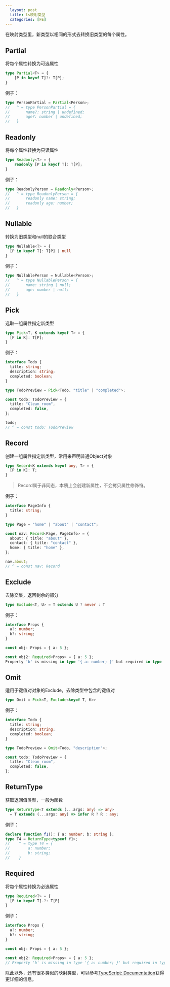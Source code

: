 ```yaml
---
  layout: post
  title: ts映射类型
  categories: [FE]
---
```


在映射类型里，新类型以相同的形式去转换旧类型的每个属性。

## Partial

将每个属性转换为可选属性

```typescript
type Partial<T> = {
    [P in keyof T]?: T[P];
}
```

例子：

```typescript
type PersonPartial = Partial<Person>;
//   ^ = type PersonPartial = {
//       name?: string | undefined;
//       age?: number | undefined;
//   }
```

## Readonly

将每个属性转换为只读属性

```typescript
type Readonly<T> = {
    readonly [P in keyof T]: T[P];
}
```

例子：

```typescript
type ReadonlyPerson = Readonly<Person>;
//   ^ = type ReadonlyPerson = {
//       readonly name: string;
//       readonly age: number;
//   }
```

## Nullable

转换为旧类型和null的联合类型

```typescript
type Nullable<T> = { 
  [P in keyof T]: T[P] | null 
}
```

例子：

```typescript
type NullablePerson = Nullable<Person>;
//   ^ = type NullablePerson = {
//       name: string | null;
//       age: number | null;
//   }
```

## Pick

选取一组属性指定新类型

```typescript
type Pick<T, K extends keyof T> = {
  [P in K]: T[P];
}
```

例子：

```typescript
interface Todo {
  title: string;
  description: string;
  completed: boolean;
}

type TodoPreview = Pick<Todo, "title" | "completed">;

const todo: TodoPreview = {
  title: "Clean room",
  completed: false,
};

todo;
// ^ = const todo: TodoPreview
```

## Record

创建一组属性指定新类型，常用来声明普通Object对象

```typescript
type Record<K extends keyof any, T> = {
  [P in K]: T;
}
```

> Record属于非同态，本质上会创建新属性，不会拷贝属性修饰符。

例子：

```typescript
interface PageInfo {
  title: string;
}

type Page = "home" | "about" | "contact";

const nav: Record<Page, PageInfo> = {
  about: { title: "about" },
  contact: { title: "contact" },
  home: { title: "home" },
};

nav.about;
// ^ = const nav: Record
```

## Exclude

去除交集，返回剩余的部分

```typescript
type Exclude<T, U> = T extends U ? never : T
```

例子：

```typescript
interface Props {
  a?: number;
  b?: string;
}

const obj: Props = { a: 5 };

const obj2: Required<Props> = { a: 5 };
Property 'b' is missing in type '{ a: number; }' but required in type 'Required<Props>'.
```

## Omit

适用于键值对对象的Exclude，去除类型中包含的键值对

```typescript
type Omit = Pick<T, Exclude<keyof T, K>>
```

例子：

```typescript
interface Todo {
  title: string;
  description: string;
  completed: boolean;
}

type TodoPreview = Omit<Todo, "description">;

const todo: TodoPreview = {
  title: "Clean room",
  completed: false,
};

```

## ReturnType

获取返回值类型，一般为函数

```typescript
type ReturnType<T extends (...args: any) => any>
  = T extends (...args: any) => infer R ? R : any;
```

例子：

```typescript
declare function f1(): { a: number; b: string };
type T4 = ReturnType<typeof f1>;
//    ^ = type T4 = {
//        a: number;
//        b: string;
//    }
```

## Required

将每个属性转换为必选属性

```typescript
type Required<T> = {
  [P in keyof T]-?: T[P]
}
```

例子：

```typescript
interface Props {
  a?: number;
  b?: string;
}

const obj: Props = { a: 5 };

const obj2: Required<Props> = { a: 5 };
// Property 'b' is missing in type '{ a: number; }' but required in type 'Required<Props>'.
```

除此以外，还有很多类似的映射类型，可以参考[TypeScript: Documentation](https://www.typescriptlang.org/docs/handbook/utility-types.html)获得更详细的信息。

